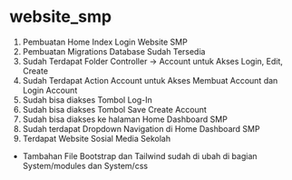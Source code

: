 # website_smp

1. Pembuatan Home Index Login Website SMP
2. Pembuatan Migrations Database Sudah Tersedia
3. Sudah Terdapat Folder Controller -> Account untuk Akses Login, Edit, Create
4. Sudah Terdapat Action Account untuk Akses Membuat Account dan Login Account
5. Sudah bisa diakses Tombol Log-In
6. Sudah bisa diakses Tombol Save Create Account
7. Sudah bisa diakses ke halaman Home Dashboard SMP
8. Sudah terdapat Dropdown Navigation di Home Dashboard SMP
9. Terdapat Website Sosial Media Sekolah

- Tambahan File Bootstrap dan Tailwind sudah di ubah di bagian System/modules dan System/css
